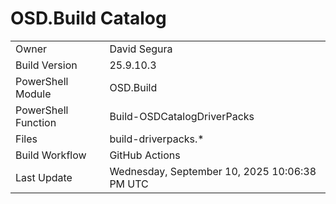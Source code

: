 ﻿# OSD.Build Catalog

| | |
|-|-|
| Owner | David Segura |
| Build Version | 25.9.10.3 |
| PowerShell Module | OSD.Build |
| PowerShell Function | Build-OSDCatalogDriverPacks |
| Files | build-driverpacks.* |
| Build Workflow | GitHub Actions |
| Last Update | Wednesday, September 10, 2025 10:06:38 PM UTC |
